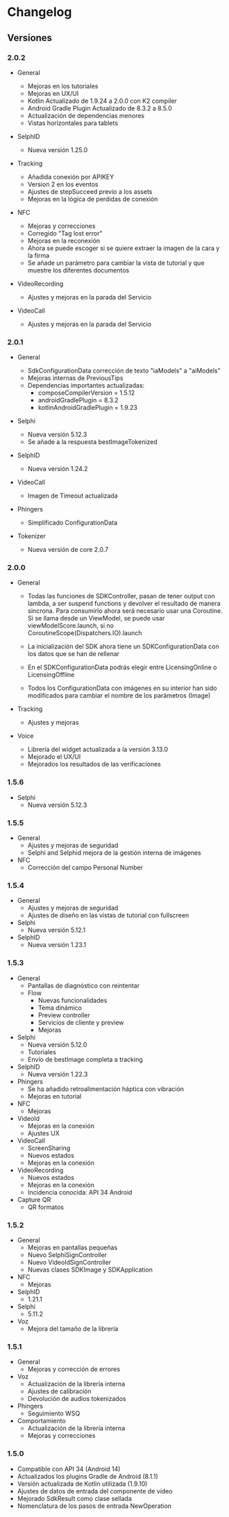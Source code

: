 # Changelog

## Versiones

### 2.0.2

- General

  - Mejoras en los tutoriales
  - Mejoras en UX/UI
  - Kotlin Actualizado de 1.9.24 a 2.0.0 con K2 compiler
  - Android Gradle Plugin Actualizado de 8.3.2 a 8.5.0
  - Actualización de dependencias menores
  - Vistas horizontales para tablets

- SelphID

  - Nueva versión 1.25.0

- Tracking

  - Añadida conexión por APIKEY
  - Version 2 en los eventos
  - Ajustes de stepSucceed previo a los assets
  - Mejoras en la lógica de perdidas de conexión

- NFC

  - Mejoras y correcciones
  - Corregido "Tag lost error"
  - Mejoras en la reconexión
  - Ahora se puede escoger si se quiere extraer la imagen de la cara y la firma
  - Se añade un parámetro para cambiar la vista de tutorial y que muestre los diferentes documentos

- VideoRecording
  - Ajustes y mejoras en la parada del Servicio

- VideoCall
  - Ajustes y mejoras en la parada del Servicio

### 2.0.1

- General

  - SdkConfigurationData corrección de texto "iaModels" a "aiModels"
  - Mejoras internas de PreviousTips
  - Dependencias importantes actualizadas:
    - composeCompilerVersion = 1.5.12
    - androidGradlePlugin = 8.3.2
    - kotlinAndroidGradlePlugin = 1.9.23

- Selphi

  - Nueva versión 5.12.3
  - Se añade a la respuesta bestImageTokenized

- SelphID

  - Nueva versión 1.24.2

- VideoCall

  - Imagen de Timeout actualizada

- Phingers

  - Simplificado ConfigurationData

- Tokenizer

  - Nueva versión de core 2.0.7


### 2.0.0

- General

  - Todas las funciones de SDKController, pasan de tener output con lambda, a ser suspend functions y devolver el resultado de manera sincrona.
    Para consumirlo ahora será necesario usar una Coroutine.
    Si se llama desde un ViewModel, se puede usar viewModelScore.launch, si no CoroutineScope(Dispatchers.IO).launch

  - La inicialización del SDK ahora tiene un SDKConfigurationData con los datos que se han de rellenar

  - En el SDKConfigurationData podrás elegir entre LicensingOnline o LicensingOffline

  - Todos los ConfigurationData con imágenes en su interior han sido modificados para cambiar el nombre de los parámetros (Image)

- Tracking

  - Ajustes y mejoras

- Voice
  - Librería del widget actualizada a la versión 3.13.0
  - Mejorado el UX/UI
  - Mejorados los resultados de las verificaciones

### 1.5.6

- Selphi
  - Nueva versión 5.12.3

### 1.5.5

- General
  - Ajustes y mejoras de seguridad
  - Selphi and Selphid mejora de la gestión interna de imágenes
- NFC
  - Corrección del campo Personal Number

### 1.5.4

- General
  - Ajustes y mejoras de seguridad
  - Ajustes de diseño en las vistas de tutorial con fullscreen
- Selphi
  - Nueva versión 5.12.1
- SelphID
  - Nueva versión 1.23.1

### 1.5.3

- General
  - Pantallas de diagnóstico con reintentar
  - Flow
    - Nuevas funcionalidades
    - Tema dinámico
    - Preview controller
    - Servicios de cliente y preview
    - Mejoras
- Selphi
  - Nueva versión 5.12.0
  - Tutoriales
  - Envío de bestImage completa a tracking
- SelphID
  - Nueva versión 1.22.3
- Phingers
  - Se ha añadido retroalimentación háptica con vibración
  - Mejoras en tutorial
- NFC
  - Mejoras
- VideoId
  - Mejoras en la conexión
  - Ajustes UX
- VideoCall
  - ScreenSharing
  - Nuevos estados
  - Mejoras en la conexión
- VideoRecording
  - Nuevos estados
  - Mejoras en la conexión
  - Incidencia conocida: API 34 Android
- Capture QR
  - QR formatos

### 1.5.2

- General
  - Mejoras en pantallas pequeñas
  - Nuevo SelphiSignController
  - Nuevo VideoIdSignController
  - Nuevas clases SDKImage y SDKApplication
- NFC
  - Mejoras
- SelphID
  - 1.21.1
- Selphi
  - 5.11.2
- Voz
  - Mejora del tamaño de la librería

### 1.5.1

- General
  - Mejoras y corrección de errores
- Voz
  - Actualización de la librería interna
  - Ajustes de calibración
  - Devolución de audios tokenizados
- Phingers
  - Seguimiento WSQ
- Comportamiento
  - Actualización de la librería interna
  - Mejoras y correcciones

### 1.5.0

- Compatible con API 34 (Android 14)
- Actualizados los plugins Gradle de Android (8.1.1)
- Versión actualizada de Kotlin utilizada (1.9.10)
- Ajustes de datos de entrada del componente de vídeo
- Mejorado SdkResult como clase sellada
- Nomenclatura de los pasos de entrada NewOperation

